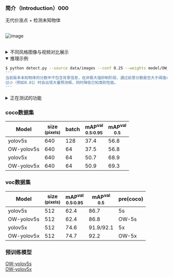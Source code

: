 ### 简介（Introduction）000<br>
无代价涨点 + 检测未知物体<br>

<br>![image](https://user-images.githubusercontent.com/84908793/162931434-dc4da5c4-7916-4cee-af1c-a2f1037d1bf1.png)<br><br>

<details>
  <summary> 不同风格图像与视频对比展示</summary>

|Model                |Yolov5x |OW-yolov5x |
|---                  |---  |---  
|漫画                 |![图片 46](https://user-images.githubusercontent.com/84908793/167087540-c109830f-3a0c-42d6-8948-61c96a3925aa.png) |![图片 47](https://user-images.githubusercontent.com/84908793/167087925-5332b077-9481-44a4-af93-0c1c4e175ff1.png)
|电影                 |![图片 43](https://user-images.githubusercontent.com/84908793/167087873-bcba6a22-9798-4d51-b9f5-b610c8fe1a51.png) |![图片 37](https://user-images.githubusercontent.com/84908793/167087888-e4749d62-4bec-47ab-b235-9dcd45cd5440.png)
|游戏                 |![图片 2](https://user-images.githubusercontent.com/84908793/167087802-40ef99d0-2658-444a-b02f-df258e1538b1.png)  |![图片 1](https://user-images.githubusercontent.com/84908793/167087825-98c33a0c-4345-4f51-bb2e-6fe7bd96b182.png)
|动漫                 |![图片 4](https://user-images.githubusercontent.com/84908793/167087943-bd4179c6-0f24-4721-810d-deb3e17b8eed.png)  |![图片 3](https://user-images.githubusercontent.com/84908793/167087955-18f042b2-5658-40e6-99fb-f43562051ebe.png)
</details>

<details open>
  <summary> 推理示例</summary>

```bash
$ python detect.py --source data/images --conf 0.25 --weights model/OW_yolov5s.pt
'''
当前版本未知物体的分数中不包含背景信息，在非极大值抑制阶段，通过前景分数是否大于阈值conf过滤掉多余的未知物体，缺点是当阈值
过小（例如0.01）时会出现大量预测框，同时降低已知类别性能。
'''
```
</details>

<details>
<summary>正在测试的功能</summary>
 
-  将背景信息融入未知物体的分数中.
-  输出未知物体可能的父类信息，如将猴子预测为未知的动物。
-  分类标签使用IOU分数。
-  设计动态标签平滑（dls),提升检测器性能，同时减少未知类检测对已知类性能的影响。
</details>

### coco数据集
|Model |size<br><sup>(pixels) |batch |mAP<sup>val<br>0.5:0.95 |mAP<sup>val<br>0.5 |
|---                  |---  |---    |---    |---   
|yolov5s              |640  |128    |37.4   |56.8  
|OW-yolov5s      |640  |64     |37.5   |56.8
|yolov5x              |640  |64    |50.7   |68.9   
|OW-yolov5x      |640  |64     |50.9   |69.3     

### voc数据集
|Model |size<br><sup>(pixels) |mAP<sup>val<br>0.5:0.95 |mAP<sup>val<br>0.5 |pre(coco)
|---                        |---  |---    |---       |---   
|yolov5s                    |512  |62.4   |86.7      |5s
|OW-yolov5s            |512  |62.4   |86.8      |OW-5s 
|yolov5x                    |512  |74.6   |91.9/92.1 |5x
|OW-yolov5x            |512  |74.7   |92.2      |OW-5x

  

### 预训练模型
  [OW-yolov5s](https://github.com/buxihuo/unknown-yolo/releases/download/unknown-yolo/Luck-yolov5s.pt)<br>
  [OW-yolov5x](https://github.com/buxihuo/unknown-yolo/releases/download/unknown-yolo/Luck-yolov5x.pt)<br>
